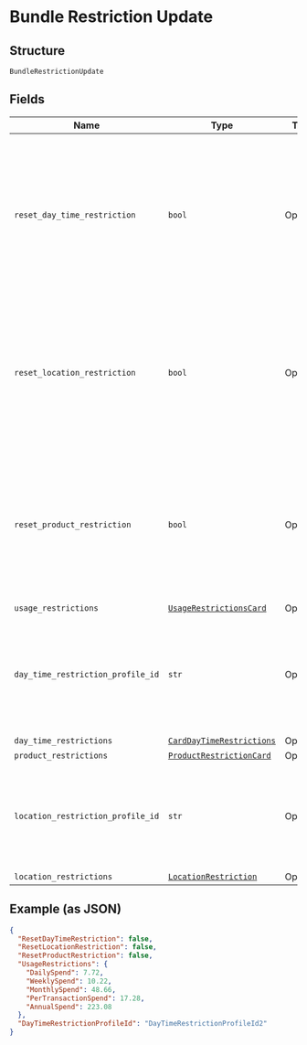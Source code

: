
# Bundle Restriction Update

## Structure

`BundleRestrictionUpdate`

## Fields

| Name | Type | Tags | Description |
|  --- | --- | --- | --- |
| `reset_day_time_restriction` | `bool` | Optional | True/False<br>A value indicates if the day/time restriction is to be reset for card bundle.<br>Optional<br>Default value is False. |
| `reset_location_restriction` | `bool` | Optional | True/False<br>A value indicates if the location restriction is to be reset for card bundle.<br>Optional<br>Default value is False. |
| `reset_product_restriction` | `bool` | Optional | True/False<br>A value indicates if the product restriction is to be reset for card bundle.<br>Optional<br>Default value is False. |
| `usage_restrictions` | [`UsageRestrictionsCard`](../../doc/models/usage-restrictions-card.md) | Optional | - |
| `day_time_restriction_profile_id` | `str` | Optional | Identifier of the day/time restriction profile to be updated for the bundle in Gateway.<br>Optional |
| `day_time_restrictions` | [`CardDayTimeRestrictions`](../../doc/models/card-day-time-restrictions.md) | Optional | - |
| `product_restrictions` | [`ProductRestrictionCard`](../../doc/models/product-restriction-card.md) | Optional | - |
| `location_restriction_profile_id` | `str` | Optional | Identifier of the location restriction profile to be updated for the bundle in Gateway.<br>Optional |
| `location_restrictions` | [`LocationRestriction`](../../doc/models/location-restriction.md) | Optional | - |

## Example (as JSON)

```json
{
  "ResetDayTimeRestriction": false,
  "ResetLocationRestriction": false,
  "ResetProductRestriction": false,
  "UsageRestrictions": {
    "DailySpend": 7.72,
    "WeeklySpend": 10.22,
    "MonthlySpend": 48.66,
    "PerTransactionSpend": 17.28,
    "AnnualSpend": 223.08
  },
  "DayTimeRestrictionProfileId": "DayTimeRestrictionProfileId2"
}
```

